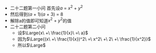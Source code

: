 - 二十二题第一小问 首先设$a\ =\ x^2\ +\ y^2$
- 然后得到$(a\ +\ 1)(a\ +\ 3)\ =\ 8$
- 解除a的值即可知道$x^2\ +\ y^2$的值
- 二十二题第二小问
	- 设$\Large{x\ +\ \frac{1}{x}\ =\ a}$
	- 因为$\Large{(x\ +\ \frac{1}{x})^2\ =\ x^2\ +\ 2\ +\ \frac{1}{x^2}}$
	- 所以$\Large$